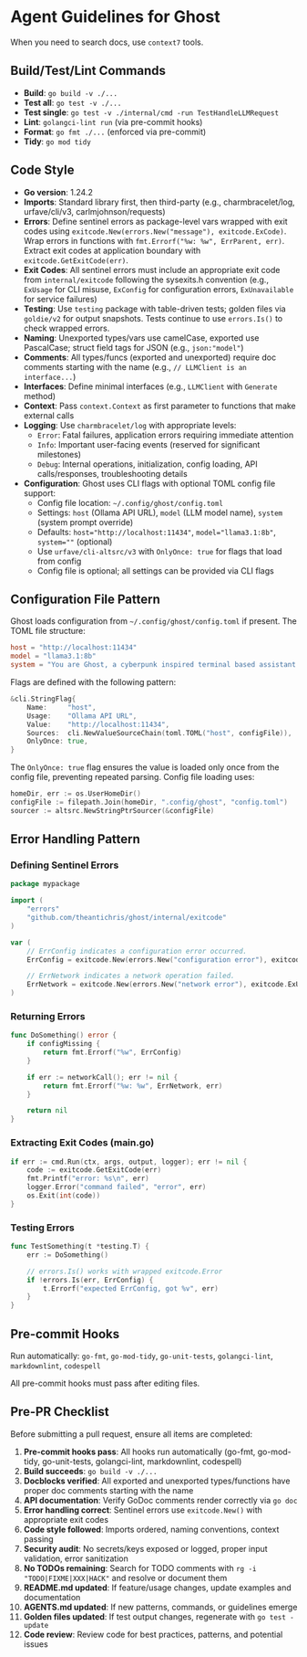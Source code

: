 # Agent Guidelines for Ghost

When you need to search docs, use `context7` tools.

## Build/Test/Lint Commands

- **Build**: `go build -v ./...`
- **Test all**: `go test -v ./...`
- **Test single**: `go test -v ./internal/cmd -run TestHandleLLMRequest`
- **Lint**: `golangci-lint run` (via pre-commit hooks)
- **Format**: `go fmt ./...` (enforced via pre-commit)
- **Tidy**: `go mod tidy`

## Code Style

- **Go version**: 1.24.2
- **Imports**: Standard library first, then third-party (e.g.,
  charmbracelet/log, urfave/cli/v3, carlmjohnson/requests)
- **Errors**: Define sentinel errors as package-level vars wrapped with exit
  codes using `exitcode.New(errors.New("message"), exitcode.ExCode)`. Wrap
  errors in functions with `fmt.Errorf("%w: %w", ErrParent, err)`. Extract exit
  codes at application boundary with `exitcode.GetExitCode(err)`.
- **Exit Codes**: All sentinel errors must include an appropriate exit code from
  `internal/exitcode` following the sysexits.h convention (e.g., `ExUsage` for
  CLI misuse, `ExConfig` for configuration errors, `ExUnavailable` for service
  failures)
- **Testing**: Use `testing` package with table-driven tests; golden files via
  `goldie/v2` for output snapshots. Tests continue to use `errors.Is()` to
  check wrapped errors.
- **Naming**: Unexported types/vars use camelCase, exported use PascalCase;
  struct field tags for JSON (e.g., `json:"model"`)
- **Comments**: All types/funcs (exported and unexported) require doc comments
  starting with the name (e.g., `// LLMClient is an interface...`)
- **Interfaces**: Define minimal interfaces (e.g., `LLMClient` with `Generate`
  method)
- **Context**: Pass `context.Context` as first parameter to functions that make
  external calls
- **Logging**: Use `charmbracelet/log` with appropriate levels:
  - `Error`: Fatal failures, application errors requiring immediate attention
  - `Info`: Important user-facing events (reserved for significant milestones)
  - `Debug`: Internal operations, initialization, config loading, API calls/responses,
    troubleshooting details
- **Configuration**: Ghost uses CLI flags with optional TOML config file support:
  - Config file location: `~/.config/ghost/config.toml`
  - Settings: `host` (Ollama API URL), `model` (LLM model name), `system` (system
   prompt override)
  - Defaults: `host="http://localhost:11434"`, `model="llama3.1:8b"`, `system=""`
   (optional)
  - Use `urfave/cli-altsrc/v3` with `OnlyOnce: true` for flags that load from config
  - Config file is optional; all settings can be provided via CLI flags

## Configuration File Pattern

Ghost loads configuration from `~/.config/ghost/config.toml` if present. The TOML
file structure:

```toml
host = "http://localhost:11434"
model = "llama3.1:8b"
system = "You are Ghost, a cyberpunk inspired terminal based assistant."
```

Flags are defined with the following pattern:

```go
&cli.StringFlag{
    Name:     "host",
    Usage:    "Ollama API URL",
    Value:    "http://localhost:11434",
    Sources:  cli.NewValueSourceChain(toml.TOML("host", configFile)),
    OnlyOnce: true,
}
```

The `OnlyOnce: true` flag ensures the value is loaded only once from the config
file, preventing repeated parsing. Config file loading uses:

```go
homeDir, err := os.UserHomeDir()
configFile := filepath.Join(homeDir, ".config/ghost", "config.toml")
sourcer := altsrc.NewStringPtrSourcer(&configFile)
```

## Error Handling Pattern

### Defining Sentinel Errors

```go
package mypackage

import (
    "errors"
    "github.com/theantichris/ghost/internal/exitcode"
)

var (
    // ErrConfig indicates a configuration error occurred.
    ErrConfig = exitcode.New(errors.New("configuration error"), exitcode.ExConfig)

    // ErrNetwork indicates a network operation failed.
    ErrNetwork = exitcode.New(errors.New("network error"), exitcode.ExUnavailable)
)
```

### Returning Errors

```go
func DoSomething() error {
    if configMissing {
        return fmt.Errorf("%w", ErrConfig)
    }

    if err := networkCall(); err != nil {
        return fmt.Errorf("%w: %w", ErrNetwork, err)
    }

    return nil
}
```

### Extracting Exit Codes (main.go)

```go
if err := cmd.Run(ctx, args, output, logger); err != nil {
    code := exitcode.GetExitCode(err)
    fmt.Printf("error: %s\n", err)
    logger.Error("command failed", "error", err)
    os.Exit(int(code))
}
```

### Testing Errors

```go
func TestSomething(t *testing.T) {
    err := DoSomething()

    // errors.Is() works with wrapped exitcode.Error
    if !errors.Is(err, ErrConfig) {
        t.Errorf("expected ErrConfig, got %v", err)
    }
}
```

## Pre-commit Hooks

Run automatically: `go-fmt`, `go-mod-tidy`, `go-unit-tests`, `golangci-lint`,
`markdownlint`, `codespell`

All pre-commit hooks must pass after editing files.

## Pre-PR Checklist

Before submitting a pull request, ensure all items are completed:

1. **Pre-commit hooks pass**: All hooks run automatically (go-fmt, go-mod-tidy,
 go-unit-tests, golangci-lint, markdownlint, codespell)
2. **Build succeeds**: `go build -v ./...`
3. **Docblocks verified**: All exported and unexported types/functions have
 proper doc comments starting with the name
4. **API documentation**: Verify GoDoc comments render correctly via `go doc`
5. **Error handling correct**: Sentinel errors use `exitcode.New()` with appropriate
 exit codes
6. **Code style followed**: Imports ordered, naming conventions, context passing
7. **Security audit**: No secrets/keys exposed or logged, proper input validation,
 error sanitization
8. **No TODOs remaining**: Search for TODO comments with `rg -i "TODO|FIXME|XXX|HACK"`
 and resolve or document them
9. **README.md updated**: If feature/usage changes, update examples and documentation
10. **AGENTS.md updated**: If new patterns, commands, or guidelines emerge
11. **Golden files updated**: If test output changes, regenerate with
 `go test -update`
12. **Code review**: Review code for best practices, patterns, and potential issues
